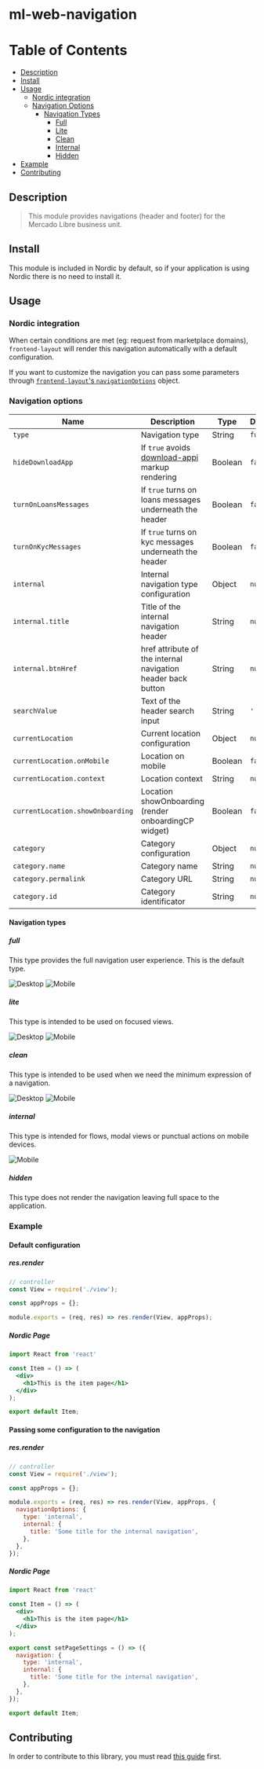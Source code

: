 # ml-web-navigation

# Table of Contents
- [Description](#description)
- [Install](#install)
- [Usage](#usage)
  - [Nordic integration](#nordic-integration)
  - [Navigation Options](#navigation-options)
    - [Navigation Types](#navigation-types)
      - [Full](#full)
      - [Lite](#lite)
      - [Clean](#clean)
      - [Internal](#internal)
      - [Hidden](#hidden)
- [Example](#example)
- [Contributing](#contributing)

## Description

> This module provides navigations (header and footer) for the Mercado Libre business unit.

## Install
This module is included in Nordic by default, so if your application is using Nordic there is no need to install it.

## Usage
### Nordic integration
When certain conditions are met (eg: request from marketplace domains), `frontend-layout` will render this navigation automatically with a default configuration.

If you want to customize the navigation you can pass some parameters through [`frontend-layout`'s `navigationOptions`](https://nordic.adminml.com/docs/api/Nordic%20Modules/frontend-layout#navigationoptions) object.

### Navigation options
| Name | Description | Type | Default | Required |
| --- | --- | --- | --- | --- |
| `type` | Navigation type | String | `full` | |
| `hideDownloadApp` | If `true` avoids [download-appi](https://github.com/mercadolibre/fury_download-appi) markup rendering | Boolean | `false` | |
| `turnOnLoansMessages` | If `true` turns on loans messages underneath the header | Boolean | `false` | |
| `turnOnKycMessages` | If `true` turns on kyc messages underneath the header | Boolean | `false` | |
| `internal` | Internal navigation type configuration | Object | `null` | |
| `internal.title` | Title of the internal navigation header | String | `null` | |
| `internal.btnHref` | href attribute of the internal navigation header back button | String | `null` | |
| `searchValue` | Text of the header search input | String | `''` | |
| `currentLocation` | Current location configuration | Object | `null` | |
| `currentLocation.onMobile` | Location on mobile  | Boolean | `false` | |
| `currentLocation.context` | Location context  | String | `null` | |
| `currentLocation.showOnboarding` | Location showOnboarding (render onboardingCP widget)  | Boolean | `false` | |
| `category` | Category configuration  | Object | `null` | |
| `category.name` | Category name  | String | `null` | |
| `category.permalink` | Category URL  | String | `null` | |
| `category.id` | Category identificator  | String | `null` | |

#### Navigation types
##### full
This type provides the full navigation user experience. This is the default type.

![Desktop](https://user-images.githubusercontent.com/4377470/96770428-caa94a80-13b6-11eb-9f2d-51dbb4658b70.png)
![Mobile](https://user-images.githubusercontent.com/4377470/96770431-cbda7780-13b6-11eb-9d1c-917e9ed36612.png)

##### lite
This type is intended to be used on focused views.

![Desktop](https://user-images.githubusercontent.com/4377470/96770313-ab122200-13b6-11eb-9ed2-c4f1dcb2d536.png)
![Mobile](https://user-images.githubusercontent.com/4377470/96770320-acdbe580-13b6-11eb-87ae-4e23bafb4899.png)


##### clean
This type is intended to be used when we need the minimum expression of a navigation.

![Desktop](https://user-images.githubusercontent.com/4377470/96770151-7f8f3780-13b6-11eb-8217-7e1ab463044c.png)
![Mobile](https://user-images.githubusercontent.com/4377470/96770154-80c06480-13b6-11eb-9790-79322d9b0cc0.png)

##### internal
This type is intended for flows, modal views or punctual actions on mobile devices.

![Mobile](https://user-images.githubusercontent.com/4377470/96770007-540c4d00-13b6-11eb-94d2-48c4e8ab468a.png)

##### hidden
This type does not render the navigation leaving full space to the application.

### Example
#### Default configuration
##### res.render
```jsx
// controller
const View = require('./view');

const appProps = {};

module.exports = (req, res) => res.render(View, appProps);
```

##### Nordic Page
```jsx
import React from 'react'

const Item = () => (
  <div>
    <h1>This is the item page</h1>
  </div>
);

export default Item;
```

#### Passing some configuration to the navigation
##### res.render
```jsx
// controller
const View = require('./view');

const appProps = {};

module.exports = (req, res) => res.render(View, appProps, {
  navigationOptions: {
    type: 'internal',
    internal: {
      title: 'Some title for the internal navigation',
    },
  },
});
```

##### Nordic Page
```jsx
import React from 'react'

const Item = () => (
  <div>
    <h1>This is the item page</h1>
  </div>
);

export const setPageSettings = () => ({
  navigation: {
    type: 'internal',
    internal: {
      title: 'Some title for the internal navigation',
    },
  },
});

export default Item;
```

## Contributing
In order to contribute to this library, you must read [this guide](https://furydocs.io/ml-web-navigation/guide/#/contributing) first.